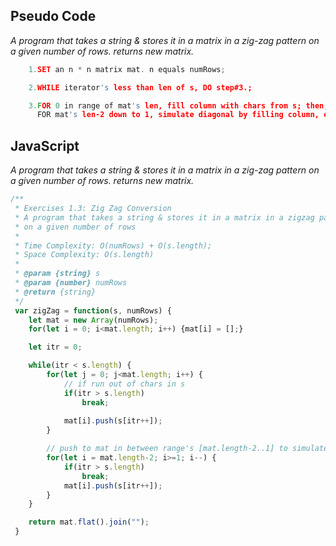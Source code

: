 ## Pseudo Code
 
*_A program that takes a string & stores it in a matrix in a zig-zag pattern on a given number of rows. returns new matrix._*

```c
    1.SET an n * n matrix mat. n equals numRows;

    2.WHILE iterator's less than len of s, DO step#3.;

    3.FOR 0 in range of mat's len, fill column with chars from s; then,
      FOR mat's len-2 down to 1, simulate diagonal by filling column, excluding already seen & column cells to be used next iteration;
```

## JavaScript

*_A program that takes a string & stores it in a matrix in a zig-zag pattern on a given number of rows. returns new matrix._*

```js
/**
 * Exercises 1.3: Zig Zag Conversion
 * A program that takes a string & stores it in a matrix in a zigzag pattern 
 * on a given number of rows
 *
 * Time Complexity: O(numRows) + O(s.length);
 * Space Complexity: O(s.length) 
 *
 * @param {string} s
 * @param {number} numRows
 * @return {string}
 */
 var zigZag = function(s, numRows) {
    let mat = new Array(numRows);
    for(let i = 0; i<mat.length; i++) {mat[i] = [];}

    let itr = 0;

    while(itr < s.length) {
        for(let j = 0; j<mat.length; i++) {
            // if run out of chars in s
            if(itr > s.length) 
                break;
         
            mat[i].push(s[itr++]);
        }

        // push to mat in between range's [mat.length-2..1] to simulate diagonal's 
        for(let i = mat.length-2; i>=1; i--) {
            if(itr > s.length) 
                break;
            mat[i].push(s[itr++]);
        }
    }

    return mat.flat().join("");
 }
```